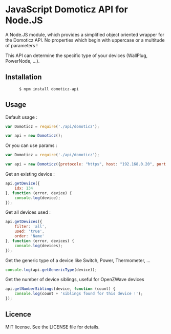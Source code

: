 # JavaScript Domoticz API for Node.JS

A Node.JS module, which provides a simplified object oriented wrapper for the Domoticz API.
No properties which begin with uppercase or a multitude of parameters !

This API can determine the specific type of your devices (WallPlug, PowerNode, ...).

## Installation

```shell
      $ npm install domoticz-api      
```

## Usage

Default usage :
```javascript
var Domoticz = require('./api/domoticz');

var api = new Domoticz();
```
Or you can use params :
```javascript
var Domoticz = require('./api/domoticz');

var api = new Domoticz({protocole: "https", host: "192.168.0.20", port: 8080, username: "wifsimster", password: "_password_"});
```

Get an existing device :
```javascript
api.getDevice({
    idx: 134
}, function (error, device) {
    console.log(device);
});
```

Get all devices used :
```javascript
api.getDevices({
    filter: 'all',
    used: 'true',
    order: 'Name'
}, function (error, devices) {
    console.log(devices);
});
```

Get the generic type of a device like Switch, Power, Thermometer, ...
```javascript
console.log(api.getGenericType(device));
```

Get the number of device siblings, useful for OpenZWave devices
```javascript
api.getNumberSiblings(device, function (count) {
    console.log(count + 'siblings found for this device !');
});
```

## Licence

MIT license. See the LICENSE file for details.